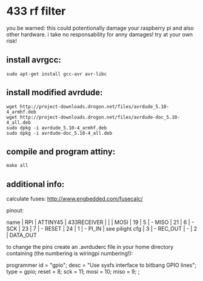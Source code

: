 433 rf filter
=============

you be warned: this could potentionally damage your raspberry pi and also other hardware. i take no responsability for anny damages! try at your own risk!

install avrgcc:
---------------
	sudo apt-get install gcc-avr avr-libc

install modified avrdude:
-------------------------
	wget http://project-downloads.drogon.net/files/avrdude_5.10-4_armhf.deb
	wget http://project-downloads.drogon.net/files/avrdude-doc_5.10-4_all.deb
	sudo dpkg -i avrdude_5.10-4_armhf.deb
	sudo dpkg -i avrdude-doc_5.10-4_all.deb
	
compile and program attiny:
---------------------------
	make all
	
additional info:
----------------
calculate fuses:
	http://www.engbedded.com/fusecalc/

pinout:

name       |       RPI       | ATTINY45 | 433RECEIVER
           |                 |          |
MOSI       |       19        |    5     |      -
MISO       |       21        |    6     |      -
SCK        |       23        |    7     |      -
RESET      |       24        |    1     |      -
PI_IN      | see pilight cfg |    3     |      -
REC_OUT    |       -         |    2     |   DATA_OUT


to change the pins create an .avrduderc file in your home directory containing (the numbering is wiringpi numbering!):

programmer
  id    = "gpio";
  desc  = "Use sysfs interface to bitbang GPIO lines";
  type  = gpio;
  reset = 8;
  sck   = 11;
  mosi  = 10;
  miso  = 9;
;
